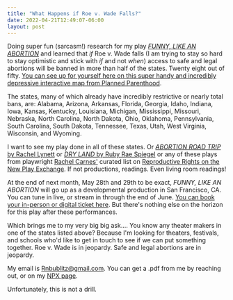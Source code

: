 ```yaml
---
title: "What Happens if Roe v. Wade Falls?"
date: 2022-04-21T12:49:07-06:00
layout: post
---
```


Doing super fun (sarcasm!) research for my play [*FUNNY, LIKE AN ABORTION*](https://newplayexchange.org/plays/450187/funny-abortion) and learned that *if* Roe v. Wade falls (I am trying to stay so hard to stay optimistic and stick with *if* and not *when*) access to safe and legal abortions will be banned in more than half of the states. Twenty eight out of fifty. [You can see up for yourself here on this super handy and incredibly depressive interactive map from Planned Parenthood](https://www.plannedparenthoodaction.org/abortion-access-tool/US).

The states, many of which already have incredibly restrictive or nearly total bans, are: Alabama, Arizona, Arkansas, Florida, Georgia, Idaho, Indiana, Iowa, Kansas, Kentucky, Louisiana, Michigan, Mississippi, Missouri, Nebraska, North Carolina, North Dakota, Ohio, Oklahoma, Pennsylvania, South Carolina, South Dakota, Tennessee, Texas, Utah, West Virginia, Wisconsin, and Wyoming.

I want to see my play done in all of these states. Or [*ABORTION ROAD TRIP* by Rachel Lynett](https://newplayexchange.org/plays/58758/abortion-road-trip) or [*DRY LAND* by Ruby Rae Spiegel](https://www.dramatists.com/cgi-bin/db/single.asp?key=5183) or any of these plays from playwright [Rachel Carnes'](https://newplayexchange.org/users/16553/rachael-carnes) curated list on [Reproductive Rights on the New Play Exchange](https://newplayexchange.org/features/reproductive-rights). If not productions, readings. Even living room readings!

At the end of next month, May 28th and 29th to be exact, *FUNNY, LIKE AN ABORTION* will go up as a developmental production in San Francisco, CA. You can tune in live, or stream in through the end of June. [You can book your in-person or digital ticket here](tickets.playground-sf.org/TheatreManager/1/tmEvent/tmEvent312.html). But there's nothing else on the horizon for this play after these performances.

Which brings me to my very big big ask.... You know any theater makers in one of the states listed above? Because I'm looking for theaters, festivals, and schools who'd like to get in touch to see if we can put something together. Roe v. Wade is in jeopardy. Safe and legal abortions are in jeopardy.

My email is [Rnbublitz@gmail.com](mailto:rnbublitz@gmail.com). You can get a .pdf from me by reaching out, or on my [NPX page](https://newplayexchange.org/users/275/rachel-bublitz).

Unfortunately, this is not a drill.
